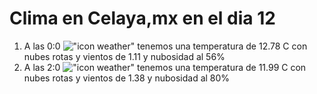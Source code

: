 # Clima en Celaya,mx en el dia 12

1. A las 0:0 !["icon weather"](http://openweathermap.org/img/w/04n.png) tenemos una temperatura de 12.78 C con nubes rotas y  vientos de 1.11 y nubosidad al 56%
1. A las 2:0 !["icon weather"](http://openweathermap.org/img/w/04n.png) tenemos una temperatura de 11.99 C con nubes rotas y  vientos de 1.38 y nubosidad al 80%
